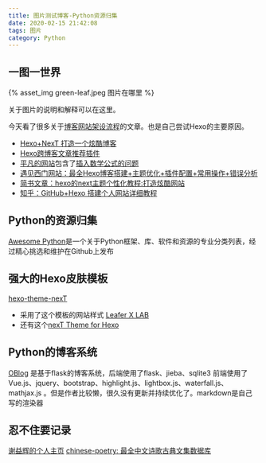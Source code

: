 ```yaml
---
title: 图片测试博客-Python资源归集
date: 2020-02-15 21:42:08
tags: 图片
category: Python
---
```

  
## 一图一世界
{% asset_img green-leaf.jpeg 图片在哪里 %} 
  
关于图片的说明和解释可以在这里。

今天看了很多关于[博客网站架设流程](https://lianzhaowen.github.io/p/1901963984.html)的文章。也是自己尝试Hexo的主要原因。
- [Hexo+NexT 打造一个炫酷博客](http://xyua.top/Hexo/hexo_next_blog.html)
- [Hexo跨博客文章推荐插件](https://github.com/huiwang/hexo-recommended-posts)
- [平凡的网站](https://blog.uuk4.com/)包含了[插入数学公式的问题](https://blog.uuk4.com/2019/05/09/hexo%E4%B8%AD%E6%8F%92%E5%85%A5%E6%95%B0%E5%AD%A6%E5%85%AC%E5%BC%8F/)
- [遇见西门网站：最全Hexo博客搭建+主题优化+插件配置+常用操作+错误分析](https://www.simon96.online/2018/10/12/hexo-tutorial/)
- [简书文章：hexo的next主题个性化教程:打造炫酷网站](https://www.jianshu.com/p/f054333ac9e6)
- [知乎：GitHub+Hexo 搭建个人网站详细教程](https://zhuanlan.zhihu.com/p/26625249)

  
## Python的资源归集
[Awesome Python](https://awesome-python.com/#algorithms-and-design-patterns)是一个关于Python框架、库、软件和资源的专业分类列表，经过精心挑选和维护在Github上发布

## 强大的Hexo皮肤模板
[hexo-theme-nexT](https://github.com/theme-next/hexo-theme-next/blob/master/docs/zh-CN/README.md)
- 采用了这个模板的网站样式 [Leafer X LAB](https://leaferx.online/2019/09/03/cornerstone-2-unicode/)
- 还有这个[nexT Theme for Hexo](https://theme-next.org/)

## Python的博客系统
[OBlog](https://github.com/OhYee/OBlog) 是基于flask的博客系统，后端使用了flask、jieba、sqlite3 前端使用了Vue.js、jquery、bootstrap、highlight.js、lightbox.js、waterfall.js、mathjax.js 。但是作者比较懒，很久没有更新并持续优化了。markdown是自己写的渲染器

## 忍不住要记录
[谢益辉的个人主页](https://yihui.org)
[chinese-poetry: 最全中文诗歌古典文集数据库](https://github.com/chinese-poetry/chinese-poetry)